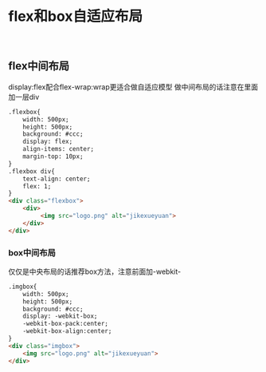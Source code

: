 # flex和box自适应布局 #
&nbsp;
## flex中间布局
display:flex配合flex-wrap:wrap更适合做自适应模型
做中间布局的话注意在里面加一层div

```html
.flexbox{
	width: 500px;
	height: 500px;
	background: #ccc;
	display: flex;
	align-items: center;
	margin-top: 10px;
}
.flexbox div{
	text-align: center;
	flex: 1;
}
<div class="flexbox">
	<div>
		 <img src="logo.png" alt="jikexueyuan">
	</div>
</div>
```
### box中间布局 
仅仅是中央布局的话推荐box方法，注意前面加-webkit-

```html
.imgbox{
	width: 500px;
	height: 500px;
	background: #ccc;
	display: -webkit-box;
	-webkit-box-pack:center;
	-webkit-box-align:center;
}
<div class="imgbox">
	<img src="logo.png" alt="jikexueyuan">
</div>
```
